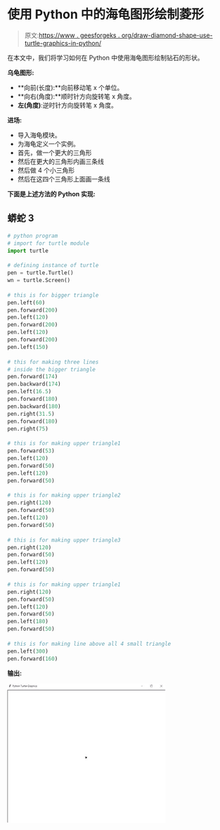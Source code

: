 # 使用 Python 中的海龟图形绘制菱形

> 原文:[https://www . geesforgeks . org/draw-diamond-shape-use-turtle-graphics-in-python/](https://www.geeksforgeeks.org/draw-diamond-shape-using-turtle-graphics-in-python/)

在本文中，我们将学习如何在 Python 中使用海龟图形绘制钻石的形状。

**乌龟图形:**

*   **向前(长度):**向前移动笔 x 个单位。
*   **向右(角度):**顺时针方向旋转笔 x 角度。
*   **左(角度)**:逆时针方向旋转笔 x 角度。

**进场:**

*   导入海龟模块。
*   为海龟定义一个实例。
*   首先，做一个更大的三角形
*   然后在更大的三角形内画三条线
*   然后做 4 个小三角形
*   然后在这四个三角形上面画一条线

**下面是上述方法的 Python 实现:**

## 蟒蛇 3

```py
# python program
# import for turtle module
import turtle

# defining instance of turtle
pen = turtle.Turtle()
wn = turtle.Screen()

# this is for bigger triangle
pen.left(60)
pen.forward(200)
pen.left(120)
pen.forward(200)
pen.left(120)
pen.forward(200)
pen.left(150)

# this for making three lines
# inside the bigger triangle
pen.forward(174)
pen.backward(174)
pen.left(16.5)
pen.forward(180)
pen.backward(180)
pen.right(31.5)
pen.forward(180)
pen.right(75)

# this is for making upper triangle1
pen.forward(53)
pen.left(120)
pen.forward(50)
pen.left(120)
pen.forward(50)

# this is for making upper triangle2
pen.right(120)
pen.forward(50)
pen.left(120)
pen.forward(50)

# this is for making upper triangle3                   
pen.right(120)
pen.forward(50)
pen.left(120)
pen.forward(50)

# this is for making upper triangle1
pen.right(120)
pen.forward(50)
pen.left(120)
pen.forward(50)
pen.left(180)
pen.forward(50)

# this is for making line above all 4 small triangle
pen.left(300)
pen.forward(160)
```

**输出:**

![](img/2e752698bac0d49991721479b42f4204.png)